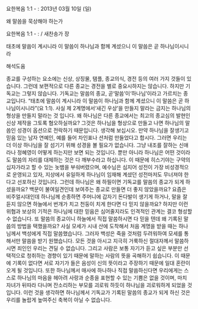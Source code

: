 요한복음 1:1 - : 
2013년 03월 10일 (일)

왜 말씀을 묵상해야 하는가



요한복음 1:1 - : / 새찬송가  장


태초에 말씀이 계시니라 이 말씀이 하나님과 함께 계셨으니 이 말씀은  곧 하나님이시니라

해석도움





종교를 구성하는 요소에는 신상, 상징물, 탬플, 종교의식, 경전 등의 여러 가지 것들이 있습니다. 그런데 보편적으로 다른 종교는 경전을 별로 중요시하지는 않습니다. 하지만 기독교는 그렇지 않습니다. 기독교는 말씀의 종교, 곧‘말씀’이‘하나님’이라고 가르치는 종교입니다. “태초에 말씀이 계시니라 이 말씀이 하나님과 함께 계셨으니 이 말씀은 곧 하나님이시니라”(요 1:1).
사실 제 2계명에서‘새긴 우상’을 만들지 말라는 금지는 하나님의 형상을 만들지 말라는 것 입니다. 왜 하나님은 다른 종교에서는 최고의 종교심의 발현인 신상 제작을 그토록 혐오하실까요? 그것은 하나님을 형상으로 만들고 나면 하나님의 말씀인 성경이 옵션으로 전락하기 때문입니다.
생각해 보십시오. 만약 하나님을 잘생기고 믿음 있는 남자 연예인, 예를 들어 차인표나 션처럼 만들었다고 합시다. 그러면 우리는 더 이상 하나님을 잘 섬기기 위해 성경을 볼 필요가 없습니다. 그냥 내조를 잘하는 신애라나 정혜영이 어떻게 하는지만 보면 되는 것입니다. 뿐만 아니라 하나님은 어떤 것이라도 말씀의 자리를 대체하는 것은 다 깨부수라고 하십니다.
이 때문에 히스기야는 구약의 십자가라고 할 수 있는 놋뱀을 부숴버렸으며, 예수님은 심지어 성전이 가장 비성경적으로 운영되고 있자, 지상에서 유일하게 하나님이 임재해 계셨던 성전마저도 무너져야 한다고 선포하신 것입니다.
그런데 하나님은 왜 하필이면 기독교를 말씀의 종교가 되게 하셨을까요? 백문이 불여일견인데 보여주는 종교로 만들면 더 좋지 않았을까요? 요즘은 비주얼시대인데 하나님께 순종하면 주머니에 갑자기 돈다발이 생기게 하거나, 말을 잘 듣지 않으면 하늘에서 번개가 치고 천둥이 치게 한다면 다 믿지 않을까요? 하지만 이런 위협과 보상의 기적은 하나님에 대한 믿음은 심어줄지라도 인격적인 관계는 결코 형성할 수 없습니다. 또 말씀의 종교이니 하늘에서 직접 말씀하시면 다 믿을 텐데 왜 기록된 말씀의 방법을 택했을까요?
사실 모세가 시내 산에 도착해서 처음 계명을 받을 때는 하나님께서 백성에게 직접 말씀했습니다. 그러자 백성은 죽을 것처럼 두려워하여 모세를 통해서만 말씀을 받기 원했습니다. 모든 것을 아시고 지극히 거룩하신 절대자께서 말씀하시면 죄인인 우리는 견딜 수 없습니다.
그리고 사람은 보통 자기가 듣고 싶은 부분만 선택적으로 청취하는 경향이 있기 때문에 말하는 사람의 뜻을 곡해하기 쉽습니다. 이 때문에 기록이 없다면 서로 자기가 들은 음성이 신의 뜻이라고 주장하기 때문에 일대 혼란이 오게 될 것입니다.
또한 하나님께서 매사에 하나하나 직접 말씀하신다면 우리에게는 스스로 하나님의 마음을 헤아려 사랑과 순종을 표현할 수 있는 기쁨은 없을 것이며, 마치 자녀가 뒤따라 다니며 잔소리하는 부모를 괴로워 하듯이 하나님을 괴로워하게 되었을 것입니다. 이런 것을 생각하면 하나님께서 기독교가 기록된 말씀의 종교가 되게 하신 것은 우리를 놀랍게 높여주신 축복이 아닐 수 없습니다.